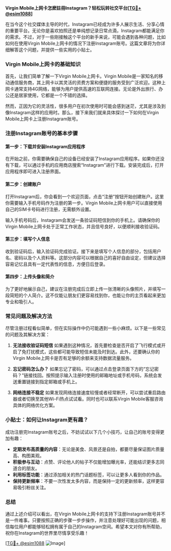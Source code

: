 **Virgin Mobile上网卡怎麽註冊Instagram？轻松玩转社交平台[[TG💪+ @esim1088](https://t.me/s/esim1088)]**

在当今这个社交媒体主导的时代，Instagram已经成为许多人展示生活、分享心情的重要平台。无论你是喜欢拍照还是单纯想记录日常点滴，Instagram都能满足你的需求。不过，对于一些刚接触这个平台的新手来说，可能会遇到各种问题，比如如何在使用Virgin Mobile上网卡的情况下注册Instagram账号。这篇文章将为你详细解答这个问题，并提供一些实用的小贴士。

### Virgin Mobile上网卡的基础知识

首先，让我们简单了解一下Virgin Mobile上网卡。Virgin Mobile是一家知名的移动通信服务商，其上网卡以其灵活的资费方案和便捷的服务受到广泛欢迎。这种上网卡通常支持4G网络，能够为用户提供高速的互联网连接。无论是外出旅行、办公还是居家使用，它都是一个不错的选择。

然而，正因为它的灵活性，很多用户在初次使用时可能会感到迷茫，尤其是涉及到像Instagram这样的应用时。那么，接下来我们就来具体探讨一下如何在Virgin Mobile上网卡上注册Instagram账号。

### 注册Instagram账号的基本步骤

#### 第一步：下载并安装Instagram应用程序

在开始之前，你需要确保自己的设备已经安装了Instagram应用程序。如果你还没有下载，可以通过手机的应用商店搜索“Instagram”进行下载。安装完成后，打开应用程序即可进入注册界面。

#### 第二步：创建账户

打开Instagram后，你会看到一个欢迎页面，点击“注册”按钮开始创建账户。这里你需要输入手机号码作为注册的第一步。Virgin Mobile上网卡用户可以直接使用自己的SIM卡号码进行注册，无需额外设置。

输入手机号码后，Instagram会发送一条验证码短信到你的手机上。请确保你的Virgin Mobile上网卡处于正常工作状态，并且信号良好，以便顺利接收验证码。

#### 第三步：填写个人信息

收到验证码后，输入验证码完成验证。接下来是填写个人信息的部分，包括用户名、密码以及个人资料等。这部分内容可以根据自己的喜好自由设定，但建议选择容易记忆且具有一定代表性的信息，方便日后登录。

#### 第四步：上传头像和简介

为了更好地展示自己，建议在注册完成后立即上传一张清晰的头像照片，并填写一段简短的个人简介。这不仅能让朋友们更容易找到你，也能让你的主页看起来更加专业和吸引人。

### 常见问题及解决方法

尽管注册过程看似简单，但在实际操作中仍可能遇到一些小麻烦。以下是一些常见的问题及其解决方案：

1. **无法接收验证码短信**
   如果遇到这种情况，首先要检查是否开启了飞行模式或开启了免打扰模式，这些都可能导致短信未能及时到达。此外，还要确认你的Virgin Mobile上网卡是否有足够的余额来支持数据流量服务。

2. **忘记密码怎么办？**
   如果忘记了密码，可以通过点击登录页面下方的“忘记密码？”链接找回。按照提示输入注册时使用的邮箱地址或手机号码，系统会发送重置链接到指定邮箱或手机上。

3. **网络连接不稳定**
   如果发现网络连接速度较慢或者经常断开，可以尝试重启路由器或者切换至其他Wi-Fi热点试试看。同时也可以联系Virgin Mobile客服咨询具体的网络优化方案。

### 小贴士：如何让Instagram更有趣？

成功注册完Instagram账号之后，不妨试试以下几个小技巧，让自己的账号变得更加有趣：

- **定期发布高质量的内容**：无论是美食、风景还是自拍，都要尽量保证图片质量高、构图美观。
- **积极参与互动**：点赞、评论他人的帖子不仅能增加曝光率，还能结识更多志同道合的朋友。
- **利用标签功能**：通过添加相关的热门话题标签，可以让更多人看到你的作品。
- **保持更新频率**：不要一次性发太多内容，而是保持一定的更新频率，这样更容易吸引粉丝关注。

### 总结

通过上述介绍可以看出，在Virgin Mobile上网卡的支持下注册Instagram账号并不是一件难事。只要按照正确的步骤一步步操作，并注意处理好可能出现的问题，相信每位用户都能够轻松拥有属于自己的Instagram空间。希望本文对你有所帮助，祝你在Instagram的世界里尽情享受乐趣！

[[TG💪+ @esim1088](https://t.me/s/esim1088) ![Image](https://i.postimg.cc/4NQfJmqS/Snipaste-2025-05-13-00-14-12.png)]